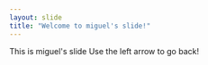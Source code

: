 ```yaml
---
layout: slide
title: "Welcome to miguel's slide!"
---
```

This is miguel's slide
Use the left arrow to go back!